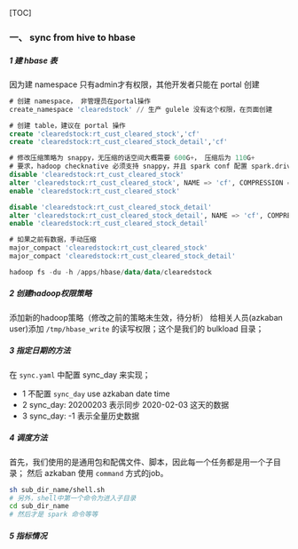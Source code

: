 [TOC]

### 一、 sync from hive to hbase
##### 1 建 hbase 表
因为建 namespace 只有admin才有权限，其他开发者只能在 portal 创建
```sql
# 创建 namespace， 非管理员在portal操作
create_namespace 'clearedstock' // 生产 gulele 没有这个权限，在页面创建

# 创建 table，建议在 portal 操作
create 'clearedstock:rt_cust_cleared_stock','cf'
create 'clearedstock:rt_cust_cleared_stock_detail','cf'

# 修改压缩策略为 snappy，无压缩的话空间大概需要 600G+， 压缩后为 110G+
# 要求，hadoop checknative 必须支持 snappy，并且 spark conf 配置 spark.driver.extraLibraryPath 包含 native
disable 'clearedstock:rt_cust_cleared_stock'
alter 'clearedstock:rt_cust_cleared_stock', NAME => 'cf', COMPRESSION => 'snappy'
enable 'clearedstock:rt_cust_cleared_stock'

disable 'clearedstock:rt_cust_cleared_stock_detail'
alter 'clearedstock:rt_cust_cleared_stock_detail', NAME => 'cf', COMPRESSION => 'snappy'
enable 'clearedstock:rt_cust_cleared_stock_detail'

# 如果之前有数据，手动压缩
major_compact 'clearedstock:rt_cust_cleared_stock'
major_compact 'clearedstock:rt_cust_cleared_stock_detail'

hadoop fs -du -h /apps/hbase/data/data/clearedstock
```
##### 2 创建hadoop权限策略
添加新的hadoop策略（修改之前的策略未生效，待分析）
给相关人员(azkaban user)添加 `/tmp/hbase_write` 的读写权限；这个是我们的 bulkload 目录；

##### 3 指定日期的方法
在 `sync.yaml` 中配置 sync_day 来实现；
- 1 不配置 `sync_day` use azkaban date time
- 2 sync_day: 20200203 表示同步 2020-02-03 这天的数据
- 3 sync_day: -1 表示全量历史数据

##### 4 调度方法
首先，我们使用的是通用包和配偶文件、脚本，因此每一个任务都是用一个子目录；
然后 azkaban 使用 `command` 方式的job。
```bash
sh sub_dir_name/shell.sh
# 另外，shell中第一个命令为进入子目录
cd sub_dir_name
# 然后才是 spark 命令等等
```

##### 5 指标情况